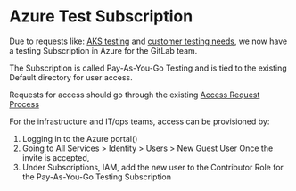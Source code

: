 # Azure Test Subscription

Due to requests like: [AKS testing](https://gitlab.com/gitlab-com/access-requests/issues/526) and [customer testing needs](https://gitlab.com/gitlab-com/access-requests/issues/537), we now have a testing Subscription in Azure for the GitLab team.

The Subscription is called Pay-As-You-Go Testing and is tied to the existing Default directory for user access.

Requests for access should go through the existing [Access Request Process](https://gitlab.com/gitlab-com/access-requests)

For the infrastructure and IT/ops teams, access can be provisioned by:

1. Logging in to the Azure portal()
2. Going to All Services > Identity > Users > New Guest User
Once the invite is accepted,
3. Under Subscriptions, IAM, add the new user to the Contributor Role for the Pay-As-You-Go Testing Subscription
